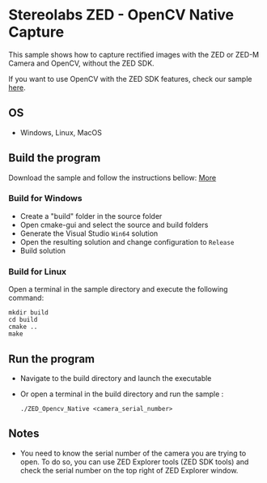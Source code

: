 # Stereolabs ZED -  OpenCV Native Capture

This sample shows how to capture rectified images with the ZED or ZED-M Camera and OpenCV, without the ZED SDK.

If you want to use OpenCV with the ZED SDK features, check our sample [here](https://github.com/stereolabs/zed-opencv).

## OS

- Windows, Linux, MacOS

## Build the program

Download the sample and follow the instructions bellow: [More](https://www.stereolabs.com/docs/getting-started/application-development/)

### Build for Windows

- Create a "build" folder in the source folder
- Open cmake-gui and select the source and build folders
- Generate the Visual Studio `Win64` solution
- Open the resulting solution and change configuration to `Release`
- Build solution

### Build for Linux

Open a terminal in the sample directory and execute the following command:

    mkdir build
    cd build
    cmake ..
    make

## Run the program

- Navigate to the build directory and launch the executable
- Or open a terminal in the build directory and run the sample :

      ./ZED_Opencv_Native <camera_serial_number>

## Notes

- You need to know the serial number of the camera you are trying to open. To do so, you can use ZED Explorer tools (ZED SDK tools) and check the serial number on the top right of ZED Explorer window.
